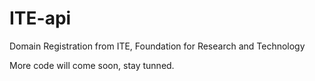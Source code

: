 # ITE-api
Domain Registration from ITE, Foundation for Research and Technology 

More code will come soon, stay tunned.
